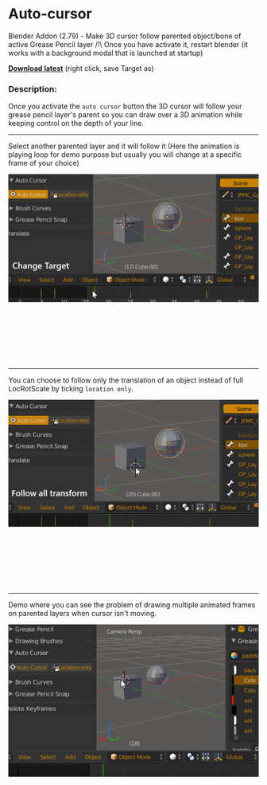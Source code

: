 # Auto-cursor
Blender Addon (2.79) - Make 3D cursor follow parented object/bone of active Grease Pencil layer
/!\ Once you have activate it, restart blender (it works with a background modal that is launched at startup)

**[Download latest](https://github.com/Pullusb/Auto-cursor/raw/master/auto_cursor.py)** (right click, save Target as) 

### Description:
Once you activate the `auto cursor` button the 3D cursor will follow your grease pencil layer's parent so you can draw over a 3D animation while keeping control on the depth of your line.

---

Select another parented layer and it will follow it (Here the animation is playing loop for demo purpose but usually you will change at a specific frame of your choice)

![change_target](https://github.com/Pullusb/images_repo/raw/master/AC_change_target.gif)

<br /><br /><br /><br /><br /><br />

---
You can choose to follow only the translation of an object instead of full LocRotScale by ticking `location only`.

![follow_loc_option](https://github.com/Pullusb/images_repo/raw/master/AC_follow_loc_option.gif)


<br /><br /><br /><br /><br /><br />

---
Demo where you can see the problem of drawing multiple animated frames on parented layers when cursor isn't moving.

![drawing_depth_example](https://github.com/Pullusb/images_repo/raw/master/AC_drawing_depth_example.gif)
